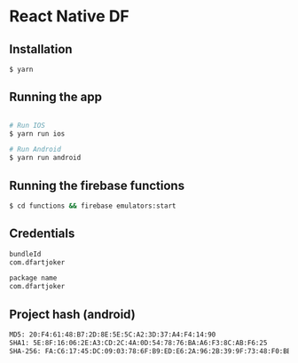 # React Native DF

## Installation

```bash
$ yarn
```

## Running the app

```bash

# Run IOS
$ yarn run ios

# Run Android
$ yarn run android

```

## Running the firebase functions

```bash
$ cd functions && firebase emulators:start
```

## Credentials

```bash
bundleId
com.dfartjoker

package name
com.dfartjoker
```

## Project hash (android)

```bash
MD5: 20:F4:61:48:B7:2D:8E:5E:5C:A2:3D:37:A4:F4:14:90
SHA1: 5E:8F:16:06:2E:A3:CD:2C:4A:0D:54:78:76:BA:A6:F3:8C:AB:F6:25
SHA-256: FA:C6:17:45:DC:09:03:78:6F:B9:ED:E6:2A:96:2B:39:9F:73:48:F0:BB:6F:89:9B:83:32:66:75:91:03:3B:9C
```
